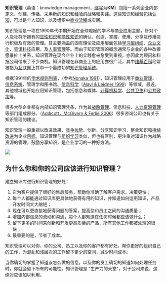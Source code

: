 **知识管理**（英语：knowledge management，[缩写](https://zh.wikipedia.org/wiki/%E7%BC%A9%E5%86%99 "缩写")为**KM**）包括一系列企业内部定义、创建、传播、采用新的[知识](https://zh.wikipedia.org/wiki/%E7%9F%A5%E8%AF%86 "知识")和[经验](https://zh.wikipedia.org/wiki/%E7%BB%8F%E9%AA%8C "经验")的战略和实践。这些知识和经验包括[认知](https://zh.wikipedia.org/wiki/%E8%AE%A4%E7%9F%A5 "认知")，可以是个人知识，以及组织中[商业流程](https://zh.wikipedia.org/w/index.php?title=%E5%95%86%E4%B8%9A%E6%B5%81%E7%A8%8B&action=edit&redlink=1 "商业流程（页面不存在）")或实践。

知识管理是一项在1990年代中期开始在全球崛起的学术与商业应用主题，针对个人及社群所拥有的[显性知识](https://zh.wikipedia.org/wiki/%E5%A4%96%E9%A1%AF%E7%9F%A5%E8%AD%98 "外显知识")和[隐性知识](https://zh.wikipedia.org/wiki/%E9%9A%B1%E6%80%A7%E7%9F%A5%E8%AD%98 "隐性知识")的确认、创造、掌握、使用、分享及传播进行积极及有效的管理。其主要涵盖的固有理论及应用层面包括[学习型组织](https://zh.wikipedia.org/wiki/%E5%AD%A6%E4%B9%A0%E5%9E%8B%E7%BB%84%E7%BB%87 "学习型组织")、[企业文化](https://zh.wikipedia.org/wiki/%E4%BC%81%E6%A5%AD%E6%96%87%E5%8C%96 "企业文化")、[资讯科技](https://zh.wikipedia.org/wiki/%E8%B3%87%E8%A8%8A%E7%A7%91%E6%8A%80 "资讯科技")应用，及[人事管理](https://zh.wikipedia.org/wiki/%E4%BA%BA%E4%BA%8B%E7%AE%A1%E7%90%86 "人事管理")等。而由于知识管理的概念通常与企业的各种改善愿景扯上关系，知识管理在现今企业上的实践愈来愈受到重视，亦因此为顾问和科技公司带来了不少商机。知识管理在非商业上的应用亦很广泛，其中[维基百科](https://zh.wikipedia.org/wiki/%E7%B6%AD%E5%9F%BA%E7%99%BE%E7%A7%91 "维基百科")经常被指为[互联网](https://zh.wikipedia.org/wiki/%E4%BA%92%E8%81%AF%E7%B6%B2 "互联网")上其中一个最成功的[知识管理系统](https://zh.wikipedia.org/wiki/%E7%9F%A5%E8%AD%98%E7%AE%A1%E7%90%86%E7%B3%BB%E7%B5%B1 "知识管理系统")。

根据1991年的[学术规则列表](https://zh.wikipedia.org/w/index.php?title=%E5%AD%A6%E6%9C%AF%E8%A7%84%E5%88%99%E5%88%97%E8%A1%A8&action=edit&redlink=1 "学术规则列表（页面不存在）")，（参考[Nonaka 1991](https://zh.wikipedia.org/wiki/%E7%9F%A5%E8%AF%86%E7%AE%A1%E7%90%86#CITEREFNonaka1991 "知识管理")），知识管理应用于[商业管理](https://zh.wikipedia.org/wiki/%E5%95%86%E6%A5%AD%E7%AE%A1%E7%90%86 "商业管理")、[信息系统](https://zh.wikipedia.org/wiki/%E4%BF%A1%E6%81%AF%E7%B3%BB%E7%BB%9F "信息系统")、管理学和图书馆、[信息科学](https://zh.wikipedia.org/wiki/%E4%BF%A1%E6%81%AF%E7%A7%91%E5%AD%A6 "信息科学")（[Alavi & Leidner 1999](https://zh.wikipedia.org/zh-hans/%E7%9F%A5%E8%AF%86%E7%AE%A1%E7%90%86#CITEREFAlaviLeidner1999)）等领域。最近，其他领域也开始应用知识管理，包括信息和媒体、[计算机科学](https://zh.wikipedia.org/wiki/%E8%AE%A1%E7%AE%97%E6%9C%BA%E7%A7%91%E5%AD%A6 "计算机科学")、[公共卫生](https://zh.wikipedia.org/wiki/%E5%85%AC%E5%85%B1%E5%8D%AB%E7%94%9F "公共卫生")和[公共政策](https://zh.wikipedia.org/wiki/%E5%85%AC%E5%85%B1%E6%94%BF%E7%AD%96 "公共政策")等。

很多大型企业都有内部知识管理凭条，作为其[战略管理](https://zh.wikipedia.org/wiki/%E6%88%98%E7%95%A5%E7%AE%A1%E7%90%86 "战略管理")、信息科技、[人力资源管理](https://zh.wikipedia.org/wiki/%E4%BA%BA%E5%8A%9B%E8%B5%84%E6%BA%90%E7%AE%A1%E7%90%86 "人力资源管理")等部门组成部分。（[Addicott，McGivern & Ferlie 2006](https://zh.wikipedia.org/zh-hans/%E7%9F%A5%E8%AF%86%E7%AE%A1%E7%90%86#CITEREFAddicottMcGivernFerlie2006)）很多咨询公司也有关于知识管理的建议。

知识管理一般重视以改进效果、[竞争优势](https://zh.wikipedia.org/wiki/%E7%AB%9E%E4%BA%89%E4%BC%98%E5%8A%BF "竞争优势")、创新、分享知识学习、整合知识和[持续改进](https://zh.wikipedia.org/wiki/%E6%8C%81%E7%BB%AD%E6%94%B9%E8%BF%9B "持续改进")为企业[目标](https://zh.wikipedia.org/wiki/%E7%9B%AE%E6%A8%99 "目标")。知识管理与[组织学习](https://zh.wikipedia.org/wiki/%E7%B5%84%E7%B9%94%E5%AD%B8%E7%BF%92 "组织学习")类似，但也有区别，更注重对知识作为战略资源的管理，鼓励分享知识，是企业学习的一种好方法。

![](https://cdn.wallleap.cn/img/pic/illustrtion/202211091541515.png)

## 为什么你和你的公司应该进行知识管理？

建立知识库进行知识管理的好处：

1.  它为客户提供了很好的售后服务，帮助你准确了解客户需求，决策更快；
2.  每个人都能通过知识库更具体地获得有用的知识，并知道如何运用知识，产品开发时间大大缩短；
3.  现在可以更直接地获得问题的答案，提高您和员工之间的沟通质量；
4.  增加内部信息的流动和沟通，每个人都知道在任何时候都应该做什么；
5.  留下更多的时间来创新和开发更高质量的产品，所有其他工作都被处理的很快；
6.  最重要的是，节省了成本。

知识管理可以对你、你的公司、员工以及你的客户都有好处，帮你更好的组织自己的工作，为混乱和浅层次的工作留下更少的空间，减少时间成本。

当你确切的掌握了知道该怎么做的信息，以及你的员工确切的知道如何处理任务时，你就会留下所有的可能性。知识管理是 "生产力的天堂"，对于公司来说，这绝对应该加以利用。